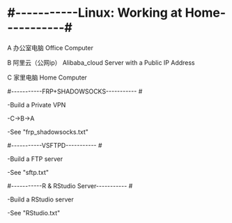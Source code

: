 # #-----------Linux: Working at Home-----------#

A 办公室电脑 Office Computer

B 阿里云（公网ip） Alibaba_cloud Server with a Public IP Address

C 家里电脑 Home Computer

#-----------FRP+SHADOWSOCKS----------- #

-Build a Private VPN

-C->B->A

-See "frp_shadowsocks.txt"

#-----------VSFTPD----------- #

-Build a FTP server

-See "sftp.txt"

#-----------R & RStudio Server----------- #

-Build a RStudio server

-See "RStudio.txt"
